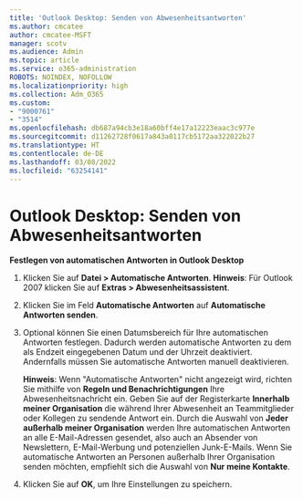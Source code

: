```yaml
---
title: 'Outlook Desktop: Senden von Abwesenheitsantworten'
ms.author: cmcatee
author: cmcatee-MSFT
manager: scotv
ms.audience: Admin
ms.topic: article
ms.service: o365-administration
ROBOTS: NOINDEX, NOFOLLOW
ms.localizationpriority: high
ms.collection: Adm_O365
ms.custom:
- "9000761"
- "3514"
ms.openlocfilehash: db687a94cb3e18a60bff4e17a12223eaac3c977e
ms.sourcegitcommit: d11262728f0617a843a0117cb5172aa322022b27
ms.translationtype: HT
ms.contentlocale: de-DE
ms.lasthandoff: 03/08/2022
ms.locfileid: "63254141"
---
```

# <a name="outlook-desktop-send-out-of-office-replies"></a>Outlook Desktop: Senden von Abwesenheitsantworten

**Festlegen von automatischen Antworten in Outlook Desktop**

1. Klicken Sie auf **Datei > Automatische Antworten**. **Hinweis**: Für Outlook 2007 klicken Sie auf **Extras > Abwesenheitsassistent**.

2. Klicken Sie im Feld **Automatische Antworten** auf **Automatische Antworten senden**.

3. Optional können Sie einen Datumsbereich für Ihre automatischen Antworten festlegen. Dadurch werden automatische Antworten zu dem als Endzeit eingegebenen Datum und der Uhrzeit deaktiviert. Andernfalls müssen Sie automatische Antworten manuell deaktivieren.

    **Hinweis**: Wenn "Automatische Antworten" nicht angezeigt wird, richten Sie mithilfe von **Regeln und Benachrichtigungen** Ihre Abwesenheitsnachricht ein. Geben Sie auf der Registerkarte **Innerhalb meiner Organisation** die während Ihrer Abwesenheit an Teammitglieder oder Kollegen zu sendende Antwort ein. Durch die Auswahl von **Jeder außerhalb meiner Organisation** werden Ihre automatischen Antworten an alle E-Mail-Adressen gesendet, also auch an Absender von Newslettern, E-Mail-Werbung und potenziellen Junk-E-Mails. Wenn Sie automatische Antworten an Personen außerhalb Ihrer Organisation senden möchten, empfiehlt sich die Auswahl von **Nur meine Kontakte**.

4. Klicken Sie auf **OK**, um Ihre Einstellungen zu speichern.
